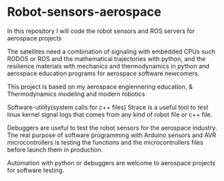 # Robot-sensors-aerospace
In this repository I will code the robot sensors and ROS servers for aerospace projects

The satellites need a combination of signaling with embedded CPUs such RODOS or ROS and the mathematical trajectories with python, and the resilience materials with mechanics and thermodynamics in python and aerospace education programs for aerospace software newcomers.

This project is based on my aerospace engiennering education, & Thermodynamics modeling and modern robotics

Software-utility(system calls for c++ files)
Strace is a useful tool to test linux kernel signal logs that comes
from any kind of robot file or c++ file.

Debuggers are useful to test the robot sensors for the aerospace industry.
The real purpose of software programming with Arduino sensors and AVR microcontrollers is testing the functions and the microcontrollers files
before launch them in production.

Automation with python or debuggers are welcome to aerospace projects for software testing.
